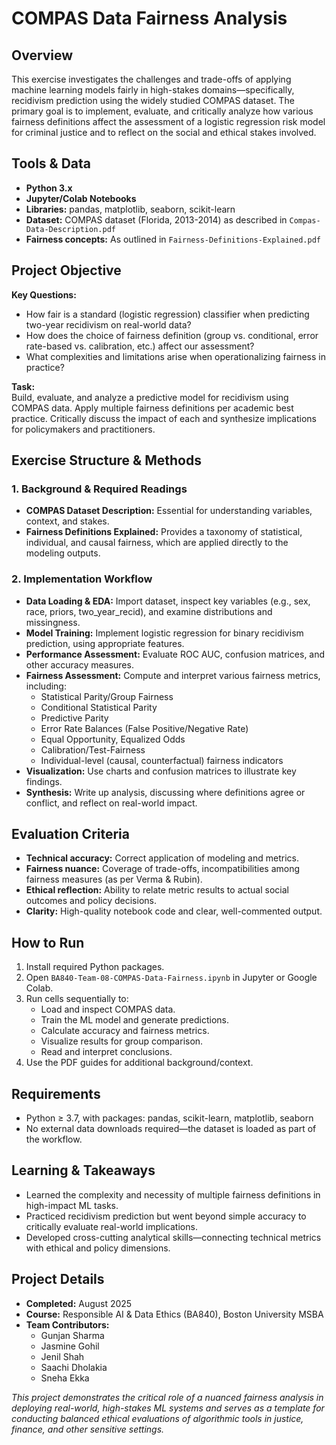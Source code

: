 # COMPAS Data Fairness Analysis

## Overview

This exercise investigates the challenges and trade-offs of applying machine learning models fairly in high-stakes domains—specifically, recidivism prediction using the widely studied COMPAS dataset. The primary goal is to implement, evaluate, and critically analyze how various fairness definitions affect the assessment of a logistic regression risk model for criminal justice and to reflect on the social and ethical stakes involved.

## Tools & Data

- **Python 3.x**
- **Jupyter/Colab Notebooks**
- **Libraries:** pandas, matplotlib, seaborn, scikit-learn
- **Dataset:** COMPAS dataset (Florida, 2013-2014) as described in `Compas-Data-Description.pdf`
- **Fairness concepts:** As outlined in `Fairness-Definitions-Explained.pdf`

## Project Objective

**Key Questions:**
- How fair is a standard (logistic regression) classifier when predicting two-year recidivism on real-world data?
- How does the choice of fairness definition (group vs. conditional, error rate-based vs. calibration, etc.) affect our assessment?
- What complexities and limitations arise when operationalizing fairness in practice?

**Task:**  
Build, evaluate, and analyze a predictive model for recidivism using COMPAS data. Apply multiple fairness definitions per academic best practice. Critically discuss the impact of each and synthesize implications for policymakers and practitioners.

## Exercise Structure & Methods

### 1. Background & Required Readings

- **COMPAS Dataset Description:** Essential for understanding variables, context, and stakes.
- **Fairness Definitions Explained:** Provides a taxonomy of statistical, individual, and causal fairness, which are applied directly to the modeling outputs.

### 2. Implementation Workflow

- **Data Loading & EDA:** Import dataset, inspect key variables (e.g., sex, race, priors, two_year_recid), and examine distributions and missingness.
- **Model Training:** Implement logistic regression for binary recidivism prediction, using appropriate features.
- **Performance Assessment:** Evaluate ROC AUC, confusion matrices, and other accuracy measures.
- **Fairness Assessment:** Compute and interpret various fairness metrics, including:
    - Statistical Parity/Group Fairness
    - Conditional Statistical Parity
    - Predictive Parity
    - Error Rate Balances (False Positive/Negative Rate)
    - Equal Opportunity, Equalized Odds
    - Calibration/Test-Fairness
    - Individual-level (causal, counterfactual) fairness indicators
- **Visualization:** Use charts and confusion matrices to illustrate key findings.
- **Synthesis:** Write up analysis, discussing where definitions agree or conflict, and reflect on real-world impact.

## Evaluation Criteria

- **Technical accuracy:** Correct application of modeling and metrics.
- **Fairness nuance:** Coverage of trade-offs, incompatibilities among fairness measures (as per Verma & Rubin).
- **Ethical reflection:** Ability to relate metric results to actual social outcomes and policy decisions.
- **Clarity:** High-quality notebook code and clear, well-commented output.

## How to Run

1. Install required Python packages.
2. Open `BA840-Team-08-COMPAS-Data-Fairness.ipynb` in Jupyter or Google Colab.
3. Run cells sequentially to:
    - Load and inspect COMPAS data.
    - Train the ML model and generate predictions.
    - Calculate accuracy and fairness metrics.
    - Visualize results for group comparison.
    - Read and interpret conclusions.
4. Use the PDF guides for additional background/context.

## Requirements

- Python ≥ 3.7, with packages: pandas, scikit-learn, matplotlib, seaborn
- No external data downloads required—the dataset is loaded as part of the workflow.

## Learning & Takeaways

- Learned the complexity and necessity of multiple fairness definitions in high-impact ML tasks.
- Practiced recidivism prediction but went beyond simple accuracy to critically evaluate real-world implications.
- Developed cross-cutting analytical skills—connecting technical metrics with ethical and policy dimensions.

## Project Details

- **Completed:** August 2025  
- **Course:** Responsible AI & Data Ethics (BA840), Boston University MSBA  
- **Team Contributors:**  
  - Gunjan Sharma  
  - Jasmine Gohil  
  - Jenil Shah  
  - Saachi Dholakia  
  - Sneha Ekka

*This project demonstrates the critical role of a nuanced fairness analysis in deploying real-world, high-stakes ML systems and serves as a template for conducting balanced ethical evaluations of algorithmic tools in justice, finance, and other sensitive settings.*
